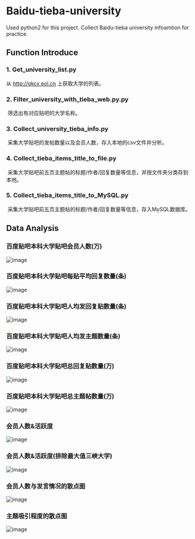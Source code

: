 # Baidu-tieba-university
Used python2 for this project.
Collect Baidu-tieba university infoamtion for practice.

## Function Introduce
### 1. Get_university_list.py
  从 http://gkcx.eol.cn 上获取大学的列表。

### 2. Filter_university_with_tieba_web.py.py
  筛选出有对应贴吧的大学名称。

### 3. Collect_university_tieba_info.py
  采集大学贴吧的发帖数量以及会员人数，存入本地的csv文件并分析。

### 4. Collect_tieba_items_title_to_file.py
  采集大学贴吧前五页主题帖的标题/作者/回复数量等信息，并按文件夹分类存到本地。

### 5. Collect_tieba_items_title_to_MySQL.py
  采集大学贴吧前五页主题帖的标题/作者/回复数量等信息，存入MySQL数据库。

## Data Analysis

### 百度贴吧本科大学贴吧会员人数(万)
![image](https://github.com/nickliqian/Baidu-tieba-university/blob/master/Analysis%20Chart/百度贴吧本科大学贴吧会员人数(万).png)

### 百度贴吧本科大学贴吧每贴平均回复数量(条)
![image](https://github.com/nickliqian/Baidu-tieba-university/blob/master/Analysis%20Chart/百度贴吧本科大学贴吧每贴平均回复数量(条).png)

### 百度贴吧本科大学贴吧人均发回复贴数量(条)
![image](https://github.com/nickliqian/Baidu-tieba-university/blob/master/Analysis%20Chart/百度贴吧本科大学贴吧人均发回复贴数量(条).png)

### 百度贴吧本科大学贴吧人均发主题数量(条)
![image](https://github.com/nickliqian/Baidu-tieba-university/blob/master/Analysis%20Chart/百度贴吧本科大学贴吧人均发主题数量(条).png)

### 百度贴吧本科大学贴吧总回复贴数量(万)
![image](https://github.com/nickliqian/Baidu-tieba-university/blob/master/Analysis%20Chart/百度贴吧本科大学贴吧总回复贴数量(万).png)

### 百度贴吧本科大学贴吧总主题帖数量(万)
![image](https://github.com/nickliqian/Baidu-tieba-university/blob/master/Analysis%20Chart/百度贴吧本科大学贴吧总主题帖数量(万).png)

### 会员人数&活跃度
![image](https://github.com/nickliqian/Baidu-tieba-university/blob/master/Analysis%20Chart/会员人数&活跃度.png)

### 会员人数&活跃度(排除最大值三峡大学)
![image](https://github.com/nickliqian/Baidu-tieba-university/blob/master/Analysis%20Chart/会员人数&活跃度(排除最大值三峡大学).png)

### 会员人数与发言情况的散点图
![image](https://github.com/nickliqian/Baidu-tieba-university/blob/master/Analysis%20Chart/会员人数与发言情况的散点图.png)

### 主题吸引程度的散点图
![image](https://github.com/nickliqian/Baidu-tieba-university/blob/master/Analysis%20Chart/主题吸引程度的散点图.png)

